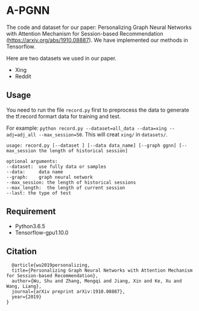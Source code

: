 # A-PGNN
The code and dataset for our paper: Personalizing Graph Neural Networks with Attention Mechanism for Session-based Recommendation (https://arxiv.org/abs/1910.08887). We have implemented our methods in Tensorflow.

Here are two datasets we used in our paper.

* Xing 
* Reddit

## Usage 

You need to run the file ```record.py``` first to preprocess the data to generate the tf.record formart data for training and test.

For example:
```python record.py --dataset=all_data --data=xing --adj=adj_all --max_session=50```. This will creat ```xing/``` in ```datasets/```.


```
usage: record.py [--dataset ] [--data data_name] [--graph ggnn] [--max_session the length of historical session]

optional arguments:
--dataset:  use fully data or samples
--data:     data name
--graph:    graph neural network 
--max_session: the length of historical sessions
--max_length:  the length of current session
--last: the type of test
```

## Requirement
* Python3.6.5
* Tensorflow-gpu1.10.0 

## Citation

```
  @article{wu2019personalizing,
  title={Personalizing Graph Neural Networks with Attention Mechanism for Session-based Recommendation},
  author={Wu, Shu and Zhang, Mengqi and Jiang, Xin and Ke, Xu and Wang, Liang},
  journal={arXiv preprint arXiv:1910.08887},
  year={2019}
}
```




